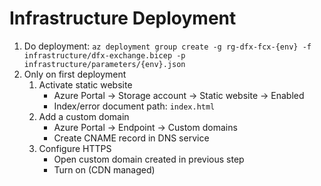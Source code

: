 # Infrastructure Deployment

1. Do deployment: `az deployment group create -g rg-dfx-fcx-{env} -f infrastructure/dfx-exchange.bicep -p infrastructure/parameters/{env}.json`
1. Only on first deployment
   1. Activate static website
      - Azure Portal -> Storage account -> Static website -> Enabled
      - Index/error document path: `index.html`
   1. Add a custom domain
      - Azure Portal -> Endpoint -> Custom domains
      - Create CNAME record in DNS service
   1. Configure HTTPS
      - Open custom domain created in previous step
      - Turn on (CDN managed)
